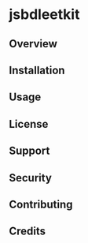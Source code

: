 # jsbdleetkit
## Overview
## Installation
## Usage
## License
## Support
## Security
## Contributing
## Credits
